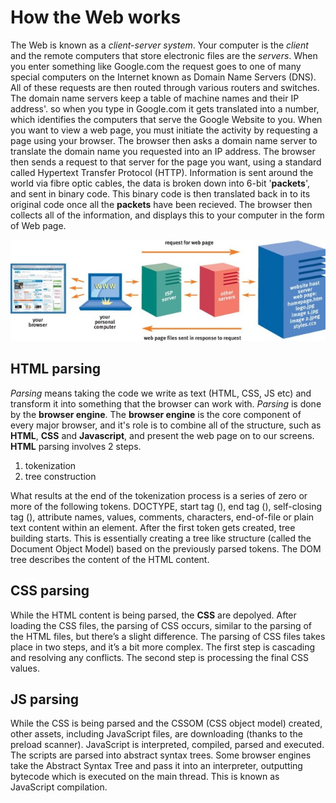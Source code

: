 # How the **Web** works

The Web is known as a *client-server system*. Your computer is the *client* and the remote computers that store electronic files are the *servers*.
When you enter something like Google.com the request goes to one of many special computers on the Internet known as Domain Name Servers (DNS).
All of these requests are then routed through various routers and switches.
The domain name servers keep a table of machine names and their IP address'.
so when you type in Google.com it gets translated into a number, which identifies the computers that serve the Google Website to you.
When you want to view a web page, you must initiate the activity by requesting a page using your browser.
The browser then asks a domain name server to translate the domain name you requested into an IP address.
The browser then sends a request to that server for the page you want, using a standard called Hypertext Transfer Protocol (HTTP).
Information is sent around the world via fibre optic cables, the data is broken down into 6-bit '**packets**', and sent in binary code.
This binary code is then translated back in to its original code once all the **packets** have been recieved.
The browser then collects all of the information, and displays this to your computer in the form of Web page.

![web works](webworks.jpeg)

## **HTML** parsing

*Parsing* means taking the code we write as text (HTML, CSS, JS etc) and transform it into something that the browser can work with.
*Parsing* is done by the **browser engine**.
The **browser engine** is the core component of every major browser, and it's role is to combine all of the structure, such as **HTML**,
**CSS** and **Javascript**, and present the web page on to our screens.
**HTML** parsing involves 2 steps.
1. tokenization
2. tree construction

What results at the end of the tokenization process is a series of zero or more of the following tokens.
DOCTYPE, start tag (<tag>), end tag (</tag>), self-closing tag (<tag/>), attribute names, values, comments, characters, end-of-file or plain text content within an element.
After the first token gets created, tree building starts. This is essentially creating a tree like structure (called the Document Object Model) based on the previously parsed tokens. The DOM tree describes the content of the HTML content.

## **CSS** parsing

While the HTML content is being parsed, the **CSS** are depolyed. 
After loading the CSS files, the parsing of CSS occurs, similar to the parsing of the HTML files, but there’s a slight difference. The parsing of CSS files takes place in two steps, and it’s a bit more complex.
The first step is cascading and resolving any conflicts.
The second step is processing the final CSS values.

## **JS** parsing

While the CSS is being parsed and the CSSOM (CSS object model) created, other assets, including JavaScript files, are downloading (thanks to the preload scanner). JavaScript is interpreted, compiled, parsed and executed. The scripts are parsed into abstract syntax trees. Some browser engines take the Abstract Syntax Tree and pass it into an interpreter, outputting bytecode which is executed on the main thread. This is known as JavaScript compilation.

